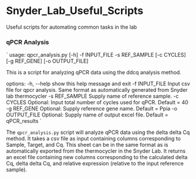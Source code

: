 # Snyder_Lab_Useful_Scripts
Useful scripts for automating common tasks in the lab

### qPCR Analysis
`
usage: qpcr_analysis.py [-h] -f INPUT_FILE -s REF_SAMPLE [-c CYCLES] [-g REF_GENE] [-o OUTPUT_FILE]

This is a script for analyzing qPCR data using the ddcq analysis method.

options:
  -h, --help      show this help message and exit
  -f INPUT_FILE   Input csv file for qpcr analysis. Same format as automatically generated from Snyder lab thermocycler
  -s REF_SAMPLE   Supply name of reference sample.
  -c CYCLES       Optional: Input total number of cycles used for qPCR. Default = 40
  -g REF_GENE     Optional: Supply reference gene name. Default = Ppia
  -o OUTPUT_FILE  Optional: Supply name of output excel file. Default = qPCR_results
`

The `qpcr_analysis.py` script will analyze qPCR data using the delta delta Cq method. It takes a csv file as input containing columns corresponding to Sample, Target, and Cq. This sheet can be in the same format as is automatically exported from the thermocycler in the Snyder Lab. It returns an excel file containing new columns corresponding to the calculated delta Cq, delta delta Cq, and relative expression (relative to the input reference sample). 

